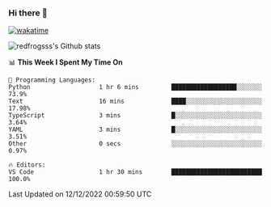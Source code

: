 ### Hi there 👋

[![wakatime](https://wakatime.com/badge/user/2cbd8003-b8b8-4565-92d7-ad9c23ff1846.svg)](https://wakatime.com/@2cbd8003-b8b8-4565-92d7-ad9c23ff1846)

<img src="https://github-readme-stats.vercel.app/api?username=redfrogsss&show_icons=true" alt="redfrogsss's Github stats"></img>

<!--START_SECTION:waka-->
📊 **This Week I Spent My Time On** 

```text
💬 Programming Languages: 
Python                   1 hr 6 mins         ██████████████████░░░░░░░   73.9% 
Text                     16 mins             ████░░░░░░░░░░░░░░░░░░░░░   17.98% 
TypeScript               3 mins              █░░░░░░░░░░░░░░░░░░░░░░░░   3.64% 
YAML                     3 mins              █░░░░░░░░░░░░░░░░░░░░░░░░   3.51% 
Other                    0 secs              ░░░░░░░░░░░░░░░░░░░░░░░░░   0.97%

🔥 Editors: 
VS Code                  1 hr 30 mins        █████████████████████████   100.0%

```


 Last Updated on 12/12/2022 00:59:50 UTC
<!--END_SECTION:waka-->
